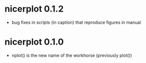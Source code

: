 # nicerplot 0.1.2
* bug fixes in scripts (in caption) that reproduce figures in manual

# nicerplot 0.1.0
* nplot() is the new name of the workhorse (previously plot())
